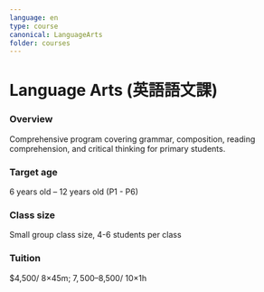 ```yaml
---
language: en
type: course
canonical: LanguageArts
folder: courses
---
```

# Language Arts (英語語文課)

### Overview
Comprehensive program covering grammar, composition, reading comprehension, and critical thinking for primary students.

### Target age
6 years old – 12 years old (P1 - P6)

### Class size
Small group class size, 4-6 students per class

### Tuition
$4,500/ 8×45m; $7,500–$8,500/ 10×1h

